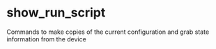 # show_run_script
Commands to make copies of the current configuration and grab state information from the device
